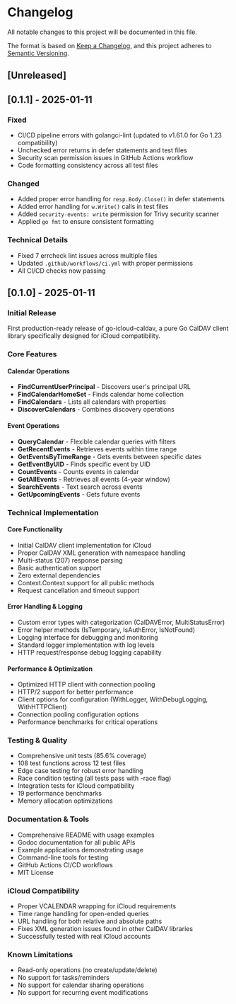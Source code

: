# Changelog

All notable changes to this project will be documented in this file.

The format is based on [Keep a Changelog](https://keepachangelog.com/en/1.0.0/),
and this project adheres to [Semantic Versioning](https://semver.org/spec/v2.0.0.html).

## [Unreleased]

## [0.1.1] - 2025-01-11

### Fixed
- CI/CD pipeline errors with golangci-lint (updated to v1.61.0 for Go 1.23 compatibility)
- Unchecked error returns in defer statements and test files
- Security scan permission issues in GitHub Actions workflow
- Code formatting consistency across all test files

### Changed
- Added proper error handling for `resp.Body.Close()` in defer statements
- Added error handling for `w.Write()` calls in test files
- Added `security-events: write` permission for Trivy security scanner
- Applied `go fmt` to ensure consistent formatting

### Technical Details
- Fixed 7 errcheck lint issues across multiple files
- Updated `.github/workflows/ci.yml` with proper permissions
- All CI/CD checks now passing

## [0.1.0] - 2025-01-11

### Initial Release

First production-ready release of go-icloud-caldav, a pure Go CalDAV client library specifically designed for iCloud compatibility.

### Core Features

#### Calendar Operations
- **FindCurrentUserPrincipal** - Discovers user's principal URL
- **FindCalendarHomeSet** - Finds calendar home collection
- **FindCalendars** - Lists all calendars with properties
- **DiscoverCalendars** - Combines discovery operations

#### Event Operations
- **QueryCalendar** - Flexible calendar queries with filters
- **GetRecentEvents** - Retrieves events within time range
- **GetEventsByTimeRange** - Gets events between specific dates
- **GetEventByUID** - Finds specific event by UID
- **CountEvents** - Counts events in calendar
- **GetAllEvents** - Retrieves all events (4-year window)
- **SearchEvents** - Text search across events
- **GetUpcomingEvents** - Gets future events

### Technical Implementation

#### Core Functionality
- Initial CalDAV client implementation for iCloud
- Proper CalDAV XML generation with namespace handling
- Multi-status (207) response parsing
- Basic authentication support
- Zero external dependencies
- Context.Context support for all public methods
- Request cancellation and timeout support

#### Error Handling & Logging
- Custom error types with categorization (CalDAVError, MultiStatusError)
- Error helper methods (IsTemporary, IsAuthError, IsNotFound)
- Logging interface for debugging and monitoring
- Standard logger implementation with log levels
- HTTP request/response debug logging capability

#### Performance & Optimization
- Optimized HTTP client with connection pooling
- HTTP/2 support for better performance
- Client options for configuration (WithLogger, WithDebugLogging, WithHTTPClient)
- Connection pooling configuration options
- Performance benchmarks for critical operations

### Testing & Quality
- Comprehensive unit tests (85.6% coverage)
- 108 test functions across 12 test files
- Edge case testing for robust error handling
- Race condition testing (all tests pass with -race flag)
- Integration tests for iCloud compatibility
- 19 performance benchmarks
- Memory allocation optimizations

### Documentation & Tools
- Comprehensive README with usage examples
- Godoc documentation for all public APIs
- Example applications demonstrating usage
- Command-line tools for testing
- GitHub Actions CI/CD workflows
- MIT License

### iCloud Compatibility
- Proper VCALENDAR wrapping for iCloud requirements
- Time range handling for open-ended queries
- URL handling for both relative and absolute paths
- Fixes XML generation issues found in other CalDAV libraries
- Successfully tested with real iCloud accounts

### Known Limitations
- Read-only operations (no create/update/delete)
- No support for tasks/reminders
- No support for calendar sharing operations
- No support for recurring event modifications